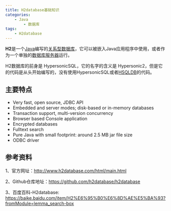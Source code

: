 ```yaml
---
title: H2database基础知识
categories:
    - Java
        - 数据库
tags:
    - H2database
---
```



**H2**是一个[Java](https://baike.baidu.com/item/Java?fromModule=lemma_inlink)编写的[关系型数据库](https://baike.baidu.com/item/关系型数据库?fromModule=lemma_inlink)，它可以被嵌入Java应用程序中使用，或者作为一个单独的[数据库服务器](https://baike.baidu.com/item/数据库服务器/613818?fromModule=lemma_inlink)运行。

H2数据库的前身是 HypersonicSQL，它的名字的含义是 Hypersonic2，但是它的代码是从头开始编写的，没有使用HypersonicSQL或者[HSQLDB](https://baike.baidu.com/item/HSQLDB?fromModule=lemma_inlink)的代码。

## 主要特点

- Very fast, open source, JDBC API
- Embedded and server modes; disk-based or in-memory databases
- Transaction support, multi-version concurrency
- Browser based Console application
- Encrypted databases
- Fulltext search
- Pure Java with small footprint: around 2.5 MB jar file size
- ODBC driver

<!-- more -->

## 参考资料

1、官方网址：http://www.h2database.com/html/main.html

2、Github仓库地址：https://github.com/h2database/h2database

3、百度百科-H2database: https://baike.baidu.com/item/H2%E6%95%B0%E6%8D%AE%E5%BA%93?fromModule=lemma_search-box